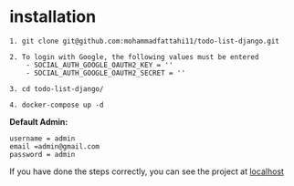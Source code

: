 # installation
```
1. git clone git@github.com:mohammadfattahi11/todo-list-django.git

2. To login with Google, the following values ​​must be entered
    - SOCIAL_AUTH_GOOGLE_OAUTH2_KEY = ''
    - SOCIAL_AUTH_GOOGLE_OAUTH2_SECRET = ''

3. cd todo-list-django/

4. docker-compose up -d

```

**Default Admin:**
```
username = admin
email =admin@gmail.com
password = admin
```

If you have done the steps correctly, you can see the project at [localhost](http://localhost)

